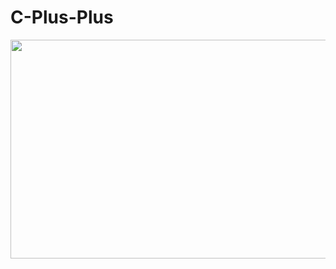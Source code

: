 # C-Plus-Plus


<img src="https://fiverr-res.cloudinary.com/images/q_auto,f_auto/gigs/122118488/original/884e6cd601e19391b5f3588a591f9e5a75ac8f8d/write-c-and-cpp-programming-language-codes.jpg" height="350px" width="550px">
